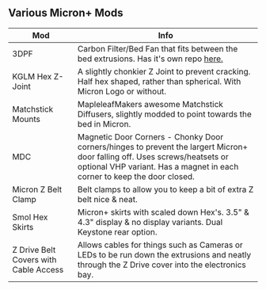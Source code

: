 ## Various Micron+ Mods
Mod|Info
----|----
3DPF|Carbon Filter/Bed Fan that fits between the bed extrusions. Has it's own repo [here.](https://github.com/Jadecky/3DPF/tree/main)
KGLM Hex Z-Joint|A slightly chonkier Z Joint to prevent cracking. Half hex shaped, rather than spherical. With Micron Logo or without.
Matchstick Mounts|MapleleafMakers awesome Matchstick Diffusers, slightly modded to point towards the bed in Micron.
MDC|Magnetic Door Corners - Chonky Door corners/hinges to prevent the largert Micron+ door falling off. Uses screws/heatsets or optional VHP variant. Has a magnet in each corner to keep the door closed. 
Micron Z Belt Clamp|Belt clamps to allow you to keep a bit of extra Z belt nice & neat. 
Smol Hex Skirts|Micron+ skirts with scaled down Hex's. 3.5" & 4.3" display & no display variants. Dual Keystone rear option.
Z Drive Belt Covers with Cable Access|Allows cables for things such as Cameras or LEDs to be run down the extrusions and neatly through the Z Drive cover into the electronics bay. 














